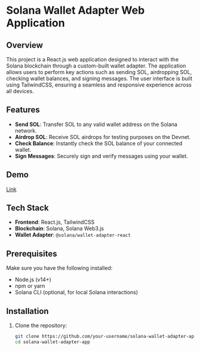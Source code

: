 # Solana Wallet Adapter Web Application

## Overview

This project is a React.js web application designed to interact with the Solana blockchain through a custom-built wallet adapter. The application allows users to perform key actions such as sending SOL, airdropping SOL, checking wallet balances, and signing messages. The user interface is built using TailwindCSS, ensuring a seamless and responsive experience across all devices.

## Features

- **Send SOL**: Transfer SOL to any valid wallet address on the Solana network.
- **Airdrop SOL**: Receive SOL airdrops for testing purposes on the Devnet.
- **Check Balance**: Instantly check the SOL balance of your connected wallet.
- **Sign Messages**: Securely sign and verify messages using your wallet.

## Demo

[Link](https://sol-adapter.vercel.app/)

## Tech Stack

- **Frontend**: React.js, TailwindCSS
- **Blockchain**: Solana, Solana Web3.js
- **Wallet Adapter**: `@solana/wallet-adapter-react`

## Prerequisites

Make sure you have the following installed:

- Node.js (v14+)
- npm or yarn
- Solana CLI (optional, for local Solana interactions)

## Installation

1. Clone the repository:

   ```bash
   git clone https://github.com/your-username/solana-wallet-adapter-app.git
   cd solana-wallet-adapter-app
